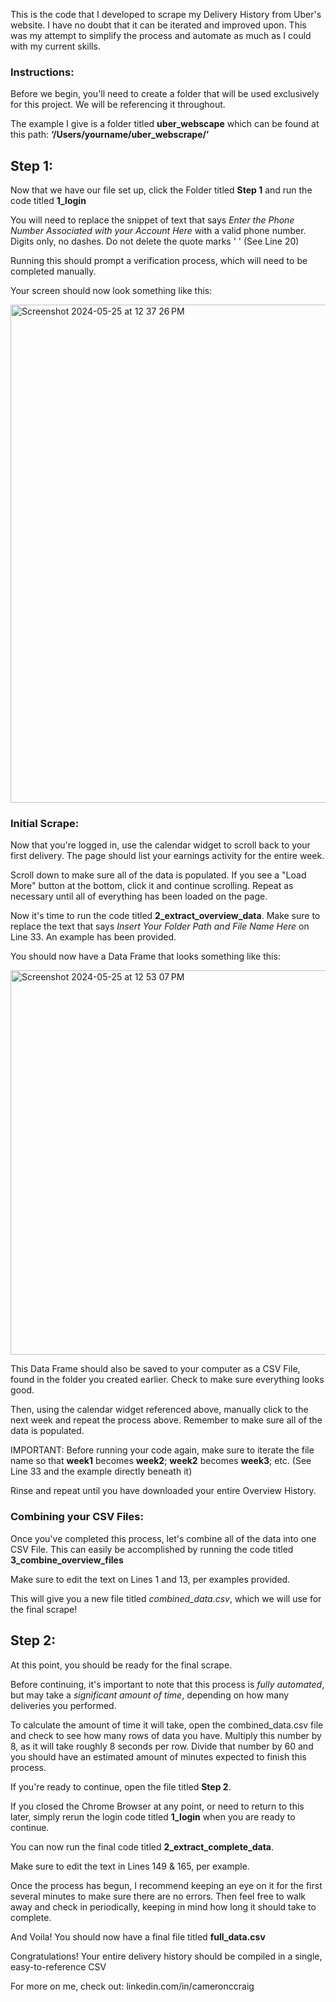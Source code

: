 This is the code that I developed to scrape my Delivery History from Uber's website. I have no doubt that it can be iterated and improved upon. This was my attempt to simplify the process and automate as much as I could with my current skills.

### Instructions:

Before we begin, you'll need to create a folder that will be used exclusively for this project. We will be referencing it throughout.

The example I give is a folder titled **uber_webscape** which can be found at this path:
**‘/Users/yourname/uber_webscrape/’**

## Step 1:

Now that we have our file set up, click the Folder titled **Step 1** and run the code titled **1_login**

You will need to replace the snippet of text that says _Enter the Phone Number Associated with your Account Here_ with a valid phone number. Digits only, no dashes. Do not delete the quote marks ' '  (See Line 20)

Running this should prompt a verification process, which will need to be completed manually.

Your screen should now look something like this: 


<img width="797" alt="Screenshot 2024-05-25 at 12 37 26 PM" src="https://github.com/ThatOneGuy1821/Scraping-Your-Uber-Driver-Data/assets/142834049/d7fda5a2-b52c-41e3-964a-0e1e12e2616e">

### Initial Scrape:

Now that you're logged in, use the calendar widget to scroll back to your first delivery. The page should list your earnings activity for the entire week.

Scroll down to make sure all of the data is populated. If you see a "Load More" button at the bottom, click it and continue scrolling. Repeat as necessary until all of everything has been loaded on the page.

Now it's time to run the code titled **2_extract_overview_data**. Make sure to replace the text that says _Insert Your Folder Path and File Name Here_ on Line 33. An example has been provided.

You should now have a Data Frame that looks something like this: 

<img width="615" alt="Screenshot 2024-05-25 at 12 53 07 PM" src="https://github.com/ThatOneGuy1821/Scraping-Your-Uber-Driver-Data/assets/142834049/cff87b0c-2a7f-4b9c-94fd-69e9d5431837">


This Data Frame should also be saved to your computer as a CSV File, found in the folder you created earlier. Check to make sure everything looks good.

Then, using the calendar widget referenced above, manually click to the next week and repeat the process above. Remember to make sure all of the data is populated.

IMPORTANT: Before running your code again, make sure to iterate the file name so that **week1** becomes **week2**; **week2** becomes **week3**; etc. (See Line 33 and the example directly beneath it)

Rinse and repeat until you have downloaded your entire Overview History.

### Combining your CSV Files:

Once you've completed this process, let's combine all of the data into one CSV File. This can easily be accomplished by running the code titled **3_combine_overview_files** 

Make sure to edit the text on Lines 1 and 13, per examples provided.

This will give you a new file titled _combined_data.csv_, which we will use for the final scrape!

## Step 2:

At this point, you should be ready for the final scrape.

Before continuing, it's important to note that this process is _fully automated_, but may take a _significant amount of time_, depending on how many deliveries you performed.

To calculate the amount of time it will take, open the combined_data.csv file and check to see how many rows of data you have. Multiply this number by 8, as it will take roughly 8 seconds per row. Divide that number by 60 and you should have an estimated amount of minutes expected to finish this process.

If you're ready to continue, open the file titled **Step 2**.

If you closed the Chrome Browser at any point, or need to return to this later, simply rerun the login code titled **1_login** when you are ready to continue.

You can now run the final code titled **2_extract_complete_data**.

Make sure to edit the text in Lines 149 & 165, per example.

Once the process has begun, I recommend keeping an eye on it for the first several minutes to make sure there are no errors. Then feel free to walk away and check in periodically, keeping in mind how long it should take to complete.

And Voila!
You should now have a final file titled **full_data.csv**

Congratulations! 
Your entire delivery history should be compiled in a single, easy-to-reference CSV

For more on me, check out: linkedin.com/in/cameronccraig
